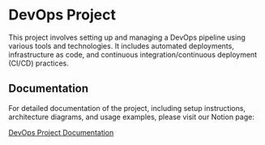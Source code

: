 # DevOps Project

This project involves setting up and managing a DevOps pipeline using various tools and technologies. It includes automated deployments, infrastructure as code, and continuous integration/continuous deployment (CI/CD) practices.

## Documentation

For detailed documentation of the project, including setup instructions, architecture diagrams, and usage examples, please visit our Notion page:

[DevOps Project Documentation](https://rich-airboat-4c6.notion.site/DevOps-Project-Documentation-6f5854f70bbd4261a30d4d6416c788be)
